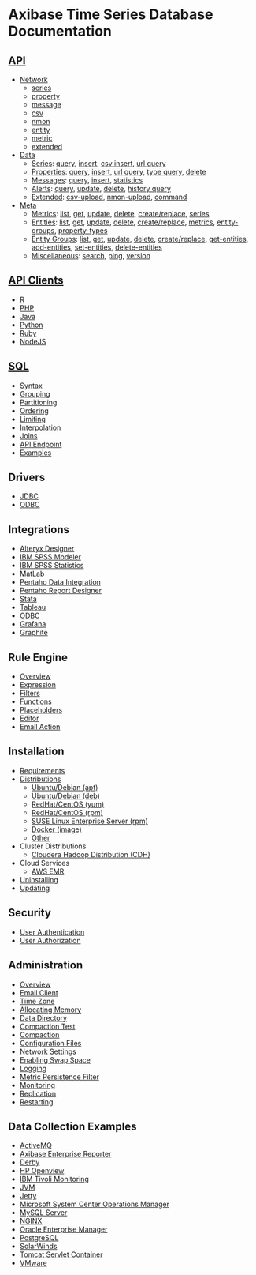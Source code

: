 # Axibase Time Series Database Documentation

## [API](api)

  * [Network](api/network#network-api)
    * [series](api/network/series.md)
    * [property](api/network/property.md)
    * [message](api/network/message.md)
    * [csv](api/network/csv.md)
    * [nmon](api/network/nmon.md)
    * [entity](api/network/entity.md)  
    * [metric](api/network/metric.md)
    * [extended](api/network/extended-commands.md)
  * [Data](api/data#overview)
    * [Series](api/data/series/README.md): [query](api/data/series/query.md), [insert](api/data/series/insert.md), [csv insert](api/data/series/csv-insert.md), [url query](api/data/series/url-query.md)
    * [Properties](api/data/properties/README.md): [query](api/data/properties/query.md), [insert](api/data/properties/insert.md), [url query](api/data/properties/url-query.md), [type query](api/data/properties/type-query.md), [delete](api/data/properties/delete.md)
    * [Messages](api/data/messages/README.md): [query](api/data/messages/query.md), [insert](api/data/messages/insert.md), [statistics](api/data/messages/stats-query.md)
    * [Alerts](api/data/alerts/README.md): [query](api/data/alerts/query.md), [update](api/data/alerts/update.md), [delete](api/data/alerts/delete.md), [history query](api/data/alerts/history-query.md)
    * [Extended](api/data/ext/README.md): [csv-upload](api/data/ext/csv-upload.md), [nmon-upload](api/data/ext/nmon-upload.md), [command](api/data/ext/command.md)
  * [Meta](api/meta#overview)
    * [Metrics](api/meta/metric/README.md): [list](api/meta/metric/list.md), [get](api/meta/metric/get.md), [update](api/meta/metric/update.md), [delete](api/meta/metric/delete.md), [create/replace](api/meta/metric/create-or-replace.md), [series](api/meta/metric/series.md)
    * [Entities](api/meta/entity/README.md): [list](api/meta/entity/list.md), [get](api/meta/entity/get.md), [update](api/meta/entity/update.md), [delete](api/meta/entity/delete.md), [create/replace](api/meta/entity/create-or-replace.md), [metrics](api/meta/entity/metrics.md), [entity-groups](api/meta/entity/entity-groups.md), [property-types](api/meta/entity/property-types.md)
    * [Entity Groups](api/meta/entity-group/README.md): [list](api/meta/entity-group/list.md), [get](api/meta/entity-group/get.md), [update](api/meta/entity-group/update.md), [delete](api/meta/entity-group/delete.md), [create/replace](api/meta/entity-group/create-or-replace.md), [get-entities](api/meta/entity-group/get-entities.md), [add-entities](api/meta/entity-group/add-entities.md), [set-entities](api/meta/entity-group/set-entities.md), [delete-entities](api/meta/entity-group/delete-entities.md)
    * [Miscellaneous](api/meta/misc/README.md): [search](api/meta/misc/search.md), [ping](api/meta/misc/ping.md), [version](api/meta/misc/version.md)

## [API Clients](api#api-clients)

  * [R](https://github.com/axibase/atsd-api-r)
  * [PHP](https://github.com/axibase/atsd-api-php)
  * [Java](https://github.com/axibase/atsd-api-java)
  * [Python](https://github.com/axibase/atsd-api-python)
  * [Ruby](https://github.com/axibase/atsd-api-ruby)
  * [NodeJS](https://github.com/axibase/atsd-api-nodejs)

## [SQL](api/sql#overview)

  * [Syntax](api/sql#syntax)
  * [Grouping](api/sql#grouping)
  * [Partitioning](api/sql#partitioning)
  * [Ordering](api/sql#ordering)
  * [Limiting](api/sql#limiting)
  * [Interpolation](api/sql#interpolation)
  * [Joins](api/sql#joins)
  * [API Endpoint](api/sql/api.md#sql-query-api-endpoint)
  * [Examples](api/sql#examples)

## Drivers

  * [JDBC](https://github.com/axibase/atsd-jdbc)
  * [ODBC](integration/odbc/README.md)
  
## Integrations

  * [Alteryx Designer](integration/alteryx/README.md)
  * [IBM SPSS Modeler](integration/spss/modeler/README.md)
  * [IBM SPSS Statistics](integration/spss/statistics/README.md)
  * [MatLab](integration/matlab/README.md)
  * [Pentaho Data Integration](integration/pentaho/data-integration/README.md)
  * [Pentaho Report Designer](integration/pentaho/report-designer/README.md)  
  * [Stata](integration/stata/README.md)
  * [Tableau](integration/tableau/README.md)
  * [ODBC](integration/odbc/README.md)
  * [Grafana](https://github.com/axibase/grafana-data-source)
  * [Graphite](https://github.com/axibase/atsd/tree/master/integration/graphite)

## Rule Engine

  * [Overview](rule-engine/README.md)
  * [Expression](rule-engine/expression.md)
  * [Filters](rule-engine/filters.md)
  * [Functions](rule-engine/functions.md)
  * [Placeholders](rule-engine/placeholders.md)
  * [Editor](rule-engine/editor.md)
  * [Email Action](rule-engine/email-action.md)

## Installation

  * [Requirements](administration/requirements.md)
  * [Distributions](installation/#installation-guides)
    * [Ubuntu/Debian (apt)](installation/ubuntu-debian-apt.md)
    * [Ubuntu/Debian  (deb)](installation/ubuntu-debian-deb.md)
    * [RedHat/CentOS (yum)](installation/redhat-centos-yum.md)
    * [RedHat/CentOS (rpm)](installation/redhat-centos-rpm.md)
    * [SUSE Linux Enterprise Server (rpm)](installation/sles-rpm.md)
    * [Docker (image)](installation/docker.md)
    * [Other](installation/other-distributions.md)
  * Cluster Distributions
    * [Cloudera Hadoop Distribution (CDH)](installation/cloudera.md)  	
  * Cloud Services
    * [AWS EMR](installation/aws-emr-s3.md)    
  * [Uninstalling](administration/uninstalling.md)
  * [Updating](administration/update.md)   

## Security

* [User Authentication](administration/user-authentication.md)
* [User Authorization](administration/user-authorization.md)

## Administration

  * [Overview](administration#administration)
  * [Email Client](administration/setting-up-email-client.md)
  * [Time Zone](administration/timezone.md)
  * [Allocating Memory](administration/allocating-memory.md)
  * [Data Directory](administration/changing-data-directory.md)
  * [Compaction Test](administration/compaction-test.md)
  * [Compaction](administration/compaction.md)
  * [Configuration Files](administration/editing-configuration-files.md)
  * [Network Settings](administration/networking-settings.md)  
  * [Enabling Swap Space](administration/enabling-swap-space.md)
  * [Logging](administration/logging.md)
  * [Metric Persistence Filter](administration/metric-persistence-filter.md)
  * [Monitoring](administration/monitoring.md)
  * [Replication](administration/replication.md)
  * [Restarting](administration/restarting.md)

## Data Collection Examples

  * [ActiveMQ](integration/activemq#monitoring-activemq-with-atsd)
  * [Axibase Enterprise Reporter](integration/aer#atsd-adapter)
  * [Derby](https://github.com/axibase/axibase-collector/blob/master/jobs/examples/derby#overview)
  * [HP Openview](https://github.com/axibase/axibase-collector/blob/master/jobs/examples/hp-openview#overview)
  * [IBM Tivoli Monitoring](integration/itm#ibm-tivoli-monitoring)
  * [JVM](https://github.com/axibase/axibase-collector/blob/master/jobs/examples/jvm#overview)
  * [Jetty](https://github.com/axibase/axibase-collector/blob/master/jobs/examples/jetty#overview)
  * [Microsoft System Center Operations Manager](https://github.com/axibase/axibase-collector/blob/master/jobs/examples/scom#overview)
  * [MySQL Server](https://github.com/axibase/axibase-collector/blob/master/jobs/examples/mysql#overview)
  * [NGINX](https://github.com/axibase/axibase-collector/blob/master/jobs/examples/nginx#overview)
  * [Oracle Enterprise Manager](https://github.com/axibase/axibase-collector/blob/master/jobs/examples/oracle-enterprise-manager#overview)
  * [PostgreSQL](https://github.com/axibase/axibase-collector/blob/master/jobs/examples/postgres#overview)
  * [SolarWinds](https://github.com/axibase/axibase-collector/blob/master/jobs/examples/solarwinds#overview)
  * [Tomcat Servlet Container](https://github.com/axibase/axibase-collector/blob/master/jobs/examples/tomcat#overview)
  * [VMware](https://github.com/axibase/axibase-collector/blob/master/jobs/examples/vmware#overview)
